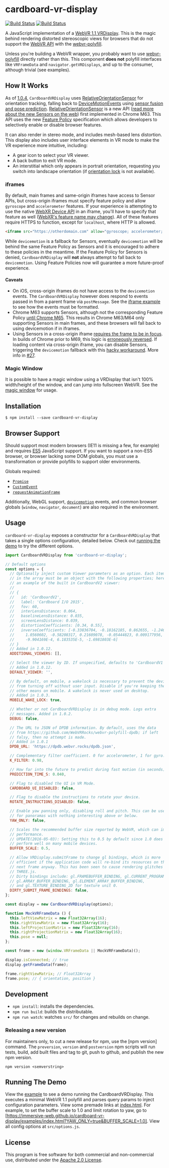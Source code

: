 # cardboard-vr-display

[![Build Status](http://img.shields.io/travis/immersive-web/cardboard-vr-display.svg?style=flat-square)](https://travis-ci.org/immersive-web/cardboard-vr-display)
[![Build Status](http://img.shields.io/npm/v/cardboard-vr-display.svg?style=flat-square)](https://www.npmjs.org/package/cardboard-vr-display)

A JavaScript implementation of a [WebVR 1.1 VRDisplay][VRDisplay]. This is the magic
behind rendering distorted stereoscopic views for browsers that do not support the [WebVR API]
with the [webvr-polyfill].

Unless you're building a WebVR wrapper, you probably want to use [webvr-polyfill] directly
rather than this. This component **does not** polyfill interfaces like `VRFrameData` and
`navigator.getVRDisplays`, and up to the consumer, although trivial (see examples).

## How It Works

As of [1.0.4](https://github.com/immersive-web/cardboard-vr-display/tree/v1.0.4), `CardboardVRDisplay` uses [RelativeOrientationSensor] for orientation tracking,
falling back to [DeviceMotionEvents] using [sensor fusion and pose prediction][fusion].
[RelativeOrientationSensor] is a new API ([read more about the new Sensors on the web][sensors])
first implemented in Chrome M63. This API uses the new [Feature Policy] specification which allows
developers to selectively enable or disable browser features.

It can also render in stereo mode, and includes mesh-based
lens distortion. This display also includes user interface elements in VR mode
to make the VR experience more intuitive, including:

* A gear icon to select your VR viewer.
* A back button to exit VR mode.
* An interstitial which only appears in portrait orientation, requesting you switch
  into landscape orientation (if [orientation lock][ol] is not available).

### iframes

By default, main frames and same-origin iframes have access to Sensor APIs,
but cross-origin iframes must specify feature policy and allow `gyroscope` and
`accelerometer` features. If your experience is attempting to use the native
[WebXR Device API] in an iframe, you'll have to specify that feature as well ([WebXR's
feature name may change](https://github.com/immersive-web/webxr/issues/308)). All of these features require HTTPS to function, except for `localhost`, where HTTP is allowed.

```html
<iframe src="https://otherdomain.com" allow="gyroscope; accelerometer; xr"></iframe>
```

While `devicemotion` is a fallback for Sensors, eventually `devicemotion` will be behind the same
Feature Policy as Sensors and it is encouraged to adhere to these policies in the meantime.
If the Feature Policy for Sensors is denied, `CardboardVRDisplay` will **not** always attempt
to fall back to `devicemotion`. Using Feature Policies now will guarantee a more future-proof experience.

#### Caveats

* On iOS, cross-origin iframes do not have access to the `devicemotion` events.
  The `CardboardVRDisplay` however does respond to events passed in from a parent
  frame via `postMessage`. See the [iframe example][iframe-example] to see how
  the events must be formatted.
* Chrome M63 supports Sensors, although not the corresponding Feature Policy [until Chrome M65][sensors-main-frame].
  This results in Chrome M63/M64 only supporting Sensors in main frames, and these browsers
  will fall back to using devicemotion if in iframes.
* Using Sensors in a cross-origin iframe [requires the frame to be in focus](https://www.w3.org/TR/generic-sensor/#focused-area). In builds of Chrome prior to M69, this logic is [erroneously reversed](https://bugs.chromium.org/p/chromium/issues/detail?id=849501). If loading content via cross-origin iframe, you can disable Sensors, triggering the `devicemotion` fallback with this [hacky workaround](https://github.com/immersive-web/cardboard-vr-display/blob/c196e15a8c7ccf594fe6a5044fbdcb51cc2eff91/examples/index.html#L117-L124). More info in [#27](https://github.com/immersive-web/cardboard-vr-display/issues/27).

### Magic Window

It is possible to have a magic window using a VRDisplay that isn't 100% width/height of the window, and can jump into fullscreen WebVR. See the [magic window][magicwindow-example] for usage.

## Installation

```
$ npm install --save cardboard-vr-display
```

## Browser Support

Should support most modern browsers (IE11 is missing a few, for example) and requires [ES5](https://kangax.github.io/compat-table/es5/) JavaScript support. If you want to support a non-ES5 browser, or browser lacking some DOM globals, you must use a transformation or provide polyfills to support older environments.

Globals required:

* [`Promise`](https://caniuse.com/#feat=promises)
* [`CustomEvent`](https://caniuse.com/#feat=customevent)
* [`requestAnimationFrame`](https://caniuse.com/#feat=requestanimationframe)

Additionally, WebGL support, [`devicemotion`](https://caniuse.com/#feat=deviceorientation) events, and common browser globals (`window`, `navigator`, `document`) are also required in the environment.

## Usage

`cardboard-vr-display` exposes a constructor for a `CardboardVRDisplay` that takes
a single options configuration, detailed below. Check out [running the demo](#running-the-demo)
to try the different options.

```js
import CardboardVRDisplay from 'cardboard-vr-display';

// Default options
const options = {
  // Optionally inject custom Viewer parameters as an option. Each item
  // in the array must be an object with the following properties; here is
  // an example of the built in CardboardV2 viewer:
  //
  // {
  //   id: 'CardboardV2',
  //   label: 'Cardboard I/O 2015',
  //   fov: 60,
  //   interLensDistance: 0.064,
  //   baselineLensDistance: 0.035,
  //   screenLensDistance: 0.039,
  //   distortionCoefficients: [0.34, 0.55],
  //   inverseCoefficients: [-0.33836704, -0.18162185, 0.862655, -1.2462051,
  //     1.0560602, -0.58208317, 0.21609078, -0.05444823, 0.009177956,
  //     -9.904169E-4, 6.183535E-5, -1.6981803E-6]
  // }
  // Added in 1.0.12.
  ADDITIONAL_VIEWERS: [],

  // Select the viewer by ID. If unspecified, defaults to 'CardboardV1'.
  // Added in 1.0.12.
  DEFAULT_VIEWER: '',

  // By default, on mobile, a wakelock is necessary to prevent the device's screen
  // from turning off without user input. Disable if you're keeping the screen awake through
  // other means on mobile. A wakelock is never used on desktop.
  // Added in 1.0.3.
  MOBILE_WAKE_LOCK: true,

  // Whether or not CardboardVRDisplay is in debug mode. Logs extra
  // messages. Added in 1.0.2.
  DEBUG: false,

  // The URL to JSON of DPDB information. By default, uses the data
  // from https://github.com/WebVRRocks/webvr-polyfill-dpdb; if left
  // falsy, then no attempt is made.
  // Added in 1.0.1
  DPDB_URL: 'https://dpdb.webvr.rocks/dpdb.json',

  // Complementary filter coefficient. 0 for accelerometer, 1 for gyro.
  K_FILTER: 0.98,

  // How far into the future to predict during fast motion (in seconds).
  PREDICTION_TIME_S: 0.040,

  // Flag to disabled the UI in VR Mode.
  CARDBOARD_UI_DISABLED: false,

  // Flag to disable the instructions to rotate your device.
  ROTATE_INSTRUCTIONS_DISABLED: false,

  // Enable yaw panning only, disabling roll and pitch. This can be useful
  // for panoramas with nothing interesting above or below.
  YAW_ONLY: false,

  // Scales the recommended buffer size reported by WebVR, which can improve
  // performance.
  // UPDATE(2016-05-03): Setting this to 0.5 by default since 1.0 does not
  // perform well on many mobile devices.
  BUFFER_SCALE: 0.5,

  // Allow VRDisplay.submitFrame to change gl bindings, which is more
  // efficient if the application code will re-bind its resources on the
  // next frame anyway. This has been seen to cause rendering glitches with
  // THREE.js.
  // Dirty bindings include: gl.FRAMEBUFFER_BINDING, gl.CURRENT_PROGRAM,
  // gl.ARRAY_BUFFER_BINDING, gl.ELEMENT_ARRAY_BUFFER_BINDING,
  // and gl.TEXTURE_BINDING_2D for texture unit 0.
  DIRTY_SUBMIT_FRAME_BINDINGS: false,
};

const display = new CardboardVRDisplay(options);

function MockVRFrameData () {
  this.leftViewMatrix = new Float32Array(16);
  this.rightViewMatrix = new Float32Array(16);
  this.leftProjectionMatrix = new Float32Array(16);
  this.rightProjectionMatrix = new Float32Array(16);
  this.pose = null;
};

const frame = new (window.VRFrameData || MockVRFrameData)();

display.isConnected; // true
display.getFrameData(frame);

frame.rightViewMatrix; // Float32Array
frame.pose; // { orientation, position }
```

## Development

* `npm install`: installs the dependencies.
* `npm run build`: builds the distributable.
* `npm run watch`: watches `src/` for changes and rebuilds on change.

### Releasing a new version

For maintainers only, to cut a new release for npm, use the [npm version] command. The `preversion`, `version` and `postversion` npm scripts will run tests, build, add built files and tag to git, push to github, and publish the new npm version.

`npm version <semverstring>`

## Running The Demo

View the [example] to see a demo running the CardboardVRDisplay. This executes
a minimal WebVR 1.1 polyfill and parses query params to inject configuration parameters.
View some premade links at [index.html]. For example, to set the buffer scale to 1.0
and limit rotation to yaw, go to [https://immersive-web.github.io/cardboard-vr-display/examples/index.html?YAW_ONLY=true&BUFFER_SCALE=1.0].
View all config options at `src/options.js`.

## License

This program is free software for both commercial and non-commercial use,
distributed under the [Apache 2.0 License](LICENSE).

[VRDisplay]: https://immersive-web.github.io/webvr/spec/1.1/#interface-vrdisplay
[WebVR API]: https://immersive-web.github.io/webvr/spec/1.1/
[WebXR Device API]: https://immersive-web.github.io/webxr/spec/latest/
[webvr-polyfill]: https://github.com/immersive-web/webvr-polyfill
[example]: https://immersive-web.github.io/cardboard-vr-display/examples
[iframe-example]: examples/iframe.html
[magicwindow-example]: examples/magicwindow.html
[index.html]: https://immersive-web.github.io/cardboard-vr-display
[fusion]: http://smus.com/sensor-fusion-prediction-webvr/
[ol]: https://www.w3.org/TR/screen-orientation/
[sensors]: https://developers.google.com/web/updates/2017/09/sensors-for-the-web
[DeviceMotionEvents]: https://developer.mozilla.org/en-US/docs/Web/API/DeviceMotionEvent
[RelativeOrientationSensor]: https://www.w3.org/TR/orientation-sensor/#relativeorientationsensor-model
[Feature Policy]: https://wicg.github.io/feature-policy/
[sensors-main-frame]: https://developers.google.com/web/updates/2017/09/sensors-for-the-web#feature_policy_integration
